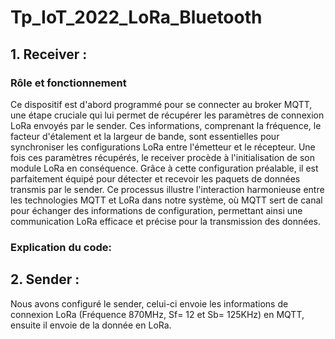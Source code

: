# Tp_IoT_2022_LoRa_Bluetooth

## 1. Receiver :
### Rôle et fonctionnement
 
 Ce dispositif est d'abord programmé pour se connecter au broker MQTT, une étape cruciale qui lui permet de récupérer les paramètres de connexion LoRa envoyés par le sender. Ces informations, comprenant la fréquence, le facteur d'étalement et la largeur de bande, sont essentielles pour synchroniser les configurations LoRa entre l'émetteur et le récepteur. Une fois ces paramètres récupérés, le receiver procède à l'initialisation de son module LoRa en conséquence. Grâce à cette configuration préalable, il est parfaitement équipé pour détecter et recevoir les paquets de données transmis par le sender. Ce processus illustre l'interaction harmonieuse entre les technologies MQTT et LoRa dans notre système, où MQTT sert de canal pour échanger des informations de configuration, permettant ainsi une communication LoRa efficace et précise pour la transmission des données.

### Explication du code:


## 2. Sender :

Nous avons configuré le sender, celui-ci envoie les informations de connexion LoRa (Fréquence 870MHz, Sf= 12 et Sb= 125KHz) en MQTT, ensuite il envoie de la donnée en LoRa.

